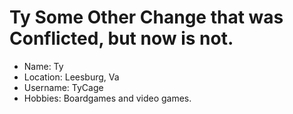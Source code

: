 # Ty Some Other Change that was Conflicted, but now is not.

* Name: Ty
* Location: Leesburg, Va
* Username: TyCage
* Hobbies: Boardgames and video games.
